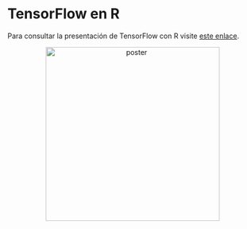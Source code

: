 # TensorFlow en R

Para consultar la presentación de TensorFlow con R visite [este enlace](https://rpubs.com/fhernanb/TF).

<center>
<img src="xxximagenes/logos.jpg" alt="poster" width="350" height="350">
</center>